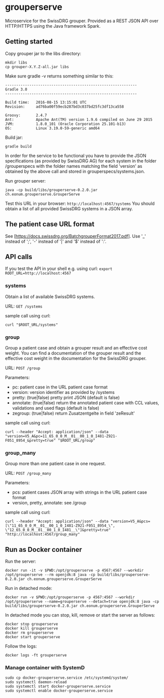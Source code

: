 # grouperserve
Microservice for the SwissDRG grouper. Provided as a REST JSON API over HTTP/HTTPS using the Java framework Spark.

## Getting started

Copy grouper jar to the libs directory:
```
mkdir libs
cp grouper-X.Y.Z-all.jar libs 
```

Make sure gradle -v returns something similar to this:

```
------------------------------------------------------------
Gradle 3.0
------------------------------------------------------------

Build time:   2016-08-15 13:15:01 UTC
Revision:     ad76ba00f59ecb287bd3c037bd25fc3df13ca558

Groovy:       2.4.7
Ant:          Apache Ant(TM) version 1.9.6 compiled on June 29 2015
JVM:          1.8.0_101 (Oracle Corporation 25.101-b13)
OS:           Linux 3.19.0-59-generic amd64
```

Build jar:
```
gradle build
```
In order for the service to be functional you have to provide the JSON specifications (as provided by SwissDRG AG) for each system in the folder /grouperspecs with the folder names matching the field 'version' as obtained by the above call and stored in grouperspecs/systems.json.

Run grouper server:
```
java -cp build/libs/grouperserve-0.2.0.jar ch.eonum.grouperserve.GrouperServe
```


Test this URL in your browser:
`http://localhost:4567/systems`
You should obtain a list of all provided SwissDRG systems in a JSON array. 


## The patient case URL format
See [https://docs.swissdrg.org/BatchgrouperFormat2017.pdf]. Use '_' instead of ';', '-' instead of '|' and '$' instead of ':'.

## API calls

If you test the API in your shell e.g. using curl:
`export ROOT_URL=http://localhost:4567`

### systems
Obtain a list of available SwissDRG systems.

URL:
`GET /systems`

sample call using curl:
```
curl "$ROOT_URL/systems"
```

### group
Group a patient case and obtain a grouper result and an effective cost weight. You can find a documentation of the grouper result and the effective cost weight in the documentation for the SwissDRG grouper.

URL:
`POST /group`

Parameters:
* pc: patient case in the URL patient case format
* version: version identifier as provided by /systems
* pretty: (true|false) pretty print JSON (default is false)
* annotate: (true|false) return the annotated patient case with CCL values, validations and used flags (default is false)
* zegroup: (true|false) return Zusatzentgelte in field 'zeResult'

sample call using curl: 
```
curl --header "Accept: application/json" --data "version=V5_A&pc=11_65_0_0_M__01__00_1_0_I481-Z921-F051_8954_&pretty=true" "$ROOT_URL/group"
```

### group_many
Group more than one patient case in one request.

URL:
`POST /group_many`

Parameters:
* pcs: patient cases JSON array with strings in the URL patient case format
* version, pretty, annotate: see /group
	

sample call using curl: 
```
curl --header "Accept: application/json" --data "version=V5_A&pcs=[\"11_65_0_0_M__01__00_1_0_I481-Z921-F051_8954_\", \"12_65_0_0_M__01__00_1_0_I481__\"]&pretty=true" "http://localhost:4567/group_many"
```


## Run as Docker container
Run the server:
```
docker run -it -v $PWD:/opt/grouperserve -p 4567:4567 --workdir /opt/grouperserve --rm openjdk:8 java -cp build/libs/grouperserve-0.2.0.jar ch.eonum.grouperserve.GrouperServe
```

Run in detached mode:
```
docker run -v $PWD:/opt/grouperserve -p 4567:4567 --workdir /opt/grouperserve --name=grouperserve --detach=true openjdk:8 java -cp build/libs/grouperserve-0.2.0.jar ch.eonum.grouperserve.GrouperServe
```
In detached mode you can stop, kill, remove or start the server as follows:
```
docker stop grouperserve
docker kill grouperserve
docker rm grouperserve
docker start grouperserve
```
Follow the logs:
```
docker logs -ft grouperserve
```

### Manage container with SystemD
```
sudo cp docker-grouperserve.service /etc/systemd/system/
sudo systemctl daemon-reload
sudo systemctl start docker-grouperserve.service
sudo systemctl enable docker-grouperserve.service
```




